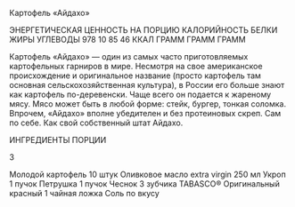 Картофель «Айдахо»


ЭНЕРГЕТИЧЕСКАЯ ЦЕННОСТЬ НА ПОРЦИЮ
КАЛОРИЙНОСТЬ
БЕЛКИ
ЖИРЫ
УГЛЕВОДЫ
978
10
85
46
ККАЛ
ГРАММ
ГРАММ
ГРАММ

Картофель «Айдахо» — один из самых часто приготовляемых картофельных гарниров в мире. Несмотря на свое американское происхождение и оригинальное название (просто картофель там основная сельскохозяйственная культура), в России его больше знают как картофель по-деревенски. Чаще всего он подается к жареному мясу. Мясо может быть в любой форме: стейк, бургер, тонкая соломка. Впрочем, «Айдахо» вполне убедителен и без протеиновых скреп. Сам по себе. Как свой собственный штат Айдахо.

ИНГРЕДИЕНТЫ
ПОРЦИИ

3

Молодой картофель
10 штук
Оливковое масло extra virgin
250 мл
Укроп
1 пучок
Петрушка
1 пучок
Чеснок
3 зубчика
TABASCO® Оригинальный красный
1 чайная ложка
Соль
по вкусу